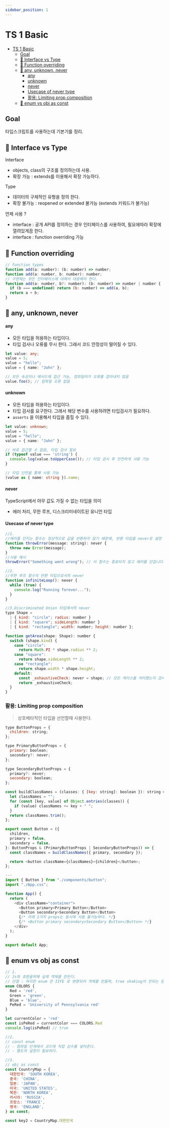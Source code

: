 ```yaml
---
sidebar_position: 1
---
```


# TS 1 Basic

- [TS 1 Basic](#ts-1-basic)
  - [Goal](#goal)
  - [📌 Interface vs Type](#-interface-vs-type)
  - [📌 Function overriding](#-function-overriding)
  - [📌 any, unknown, never](#-any-unknown-never)
      - [any](#any)
      - [unknown](#unknown)
      - [never](#never)
      - [Usecase of never type](#usecase-of-never-type)
    - [활용:  Limiting prop composition](#활용--limiting-prop-composition)
  - [📌 enum vs obj as const](#-enum-vs-obj-as-const)

## Goal  

타입스크립트를 사용하는데 기본기를 정리.  

## 📌 Interface vs Type

Interface
- objects, class의 구조를 정의하는데 사용.  
- 확장 가능 : extends를 이용해서 확장 가능하다.  

Type  
- 데이터의 구체적인 유형을 정의 한다.    
- 확장 불가능 : reopened or extended 불가능 (extends 키워드가 불가능)  

언제 사용 ?  
- interface : 공개 API를 정의하는 경우 인터페이스를 사용하여, 필요에따라 확장에 열려있게끔 한다.  
- interface : function overriding 가능  

## 📌 Function overriding  

```js
// function types 
function add(a: number): (b: number) => number;
function add(a: number, b: number): number;
// 구현체는 모든 인터페이스에 대해서 대응해야 한다.  
function add(a: number, b?: number): (b: number) => number | number {
  if (b === undefined) return (b: number) => add(a, b);
  return a + b;
}

```

## 📌 any, unknown, never 

#### any    
- 모든 타입을 허용하는 타입이다.   
- 타입 검사나 오류를 무시 한다. 그래서 코드 안정성이 떨어질 수 있다.   

```typescript
let value: any;
value = 5;
value = "hello";
value = { name: "John" };

// 모든 속성이나 메서드에 접근 가능, 컴파일러가 오류를 잡아내지 않음
value.foo(); // 컴파일 오류 없음
```

#### unknown

- 모든 타입을 허용하는 타입이다.  
- 타입 검사를 요구한다. 그래서 해당 변수를 사용하려면 타입검사가 필요하다.   
- `asserts` 을 이용해서 타입을 좁힐 수 있다.   

```typescript
let value: unknown;
value = 5;
value = "hello";
value = { name: "John" };

// 바로 접근할 수 없음, 타입 검사 필요
if (typeof value === 'string') {
  console.log(value.toUpperCase()); // 타입 검사 후 안전하게 사용 가능
}

// 타입 단언을 통해 사용 가능
(value as { name: string }).name;
```

#### never  

TypeScript에서 아무 값도 가질 수 없는 타입을 의미  
- 에러 처리, 무한 루프, 디스크리미네이트된 유니언 타입  

#### Usecase of never type  

```js
//1.
//에러를 던지는 함수는 정상적으로 값을 반환하지 않기 때문에, 반환 타입을 never로 설정
function throwError(message: string): never {
  throw new Error(message);
}
//사용 예시
throwError("Something went wrong"); // 이 함수는 종료되지 않고 에러를 던집니다.

//2.
//무한 루프 함수의 반환 타입으로서의 never
function infiniteLoop(): never {
  while (true) {
    console.log("Running forever...");
  }
}

//3.Discriminated Union 타입에서의 never  
type Shape =
  | { kind: "circle"; radius: number }
  | { kind: "square"; sideLength: number }
  | { kind: "rectangle"; width: number; height: number };

function getArea(shape: Shape): number {
  switch (shape.kind) {
    case "circle":
      return Math.PI * shape.radius ** 2;
    case "square":
      return shape.sideLength ** 2;
    case "rectangle":
      return shape.width * shape.height;
    default:
      const _exhaustiveCheck: never = shape; // 모든 케이스를 처리했는지 검사
      return _exhaustiveCheck;
  }
}
```

### 활용:  Limiting prop composition  

>상호베타적인 타입을 선언할때 사용한다.  

```js
type ButtonProps = {
  children: string;
};

type PrimaryButtonProps = {
  primary: boolean;
  secondary?: never;
};

type SecondaryButtonProps = {
  primary?: never;
  secondary: boolean;
};

const buildClassNames = (classes: { [key: string]: boolean }): string => {
  let classNames = "";
  for (const [key, value] of Object.entries(classes)) {
    if (value) classNames += key + " ";
  }
  return classNames.trim();
};

export const Button = ({
  children,
  primary = false,
  secondary = false,
}: ButtonProps & (PrimaryButtonProps | SecondaryButtonProps)) => {
  const classNames = buildClassNames({ primary, secondary });

  return <button className={classNames}>{children}</button>;
};

--- 
import { Button } from "./components/button";
import "./App.css";

function App() {
  return (
    <div className="container">
      <Button primary>Primary Button</Button>
      <Button secondary>Secondary Button</Button>
      {/* 아래 2가지 props는 동시에 사용 불가능하다. */}
      {/* <Button primary secondary>Secondary Button</Button> */}
    </div>
  );
}

export default App;

```

## 📌 enum vs obj as const


```js
// 1.
// Js와 호환을위해 실제 객체를 만든다. 
// 단점 : 하지만 enum 은 IIFE 로 변환되어 객체를 만들며, tree shaking이 안되는 문제가 있다.    
enum COLORS {
  Red = 'red',
  Green = 'green',
  Blue = 'blue',
  PeRed = 'University of Pennsylvania red'
}

let currentColor = 'red'
const isPeRed = currentColor === COLORS.Red
console.log(isPeRed) // true

//2.
// const enum 
// - 컴파일 단계에서 코드에 직접 상수를 넣어준다.   
// - 별도의 설정이 필요하다.    

//3.
// obj as const  
const CountryMap = {
  대한민국: 'SOUTH KOREA',
  중국: 'CHINA',
  일본: 'JAPAN',
  미국: 'UNITED STATES',
  북한: 'NORTH KOREA',
  러시아: 'RUSSIA',
  프랑스: 'FRANCE',
  영국: 'ENGLAND',
} as const;

const key2 = CountryMap.대한민국

```
